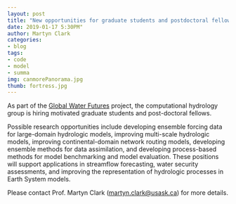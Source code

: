 ```yaml
---
layout: post
title: "New opportunities for graduate students and postdoctoral fellows"
date: 2019-01-17 5:30PM"
author: Martyn Clark
categories:
- blog
tags:
- code
- model
- summa
img: canmorePanorama.jpg
thumb: fortress.jpg
---
```

As part of the [Global Water Futures](https://gwf.usask.ca/) project, the computational hydrology group is hiring motivated graduate students and post-doctoral fellows.

Possible research opportunities include developing ensemble forcing data for large-domain hydrologic models, improving multi-scale hydrologic models, improving continental-domain network routing models, developing ensemble methods for data assimilation, and developing process-based methods for model benchmarking and model evaluation. These positions will support applications in streamflow forecasting, water security assessments, and improving the representation of hydrologic processes in Earth System models.

Please contact Prof. Martyn Clark (martyn.clark@usask.ca) for more details.
